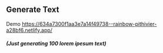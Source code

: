 ## Generate Text
Demo https://634a7300f1aa3e7a14f49738--rainbow-pithivier-a28bf6.netlify.app/
##### (Just generating 100 lorem ipesum text)
